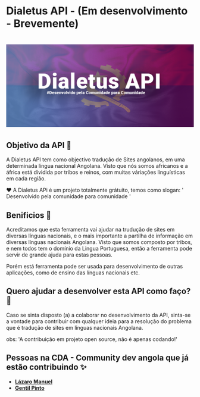

 # Dialetus API  - (Em desenvolvimento - Brevemente)

  
 <h1 align = center>
    <img src="imagem/dialetus.png">
</h1>


  ## Objetivo da API 🎯
 
 A Dialetus API tem como objectivo tradução de Sites  angolanos, em uma determinada língua nacional Angolana.
 Visto que nós somos africanos e a áfrica está dividida  por tribos e reinos, com muitas váriações linguísticas em cada região. 


  ❤ A Dialetus APi é um projeto totalmente grátuito, temos como slogan: ' Desenvolvido pela comunidade para comunidade ' 

 ## Benificios 🧿

 Acreditamos que esta ferramenta vai ajudar na trudução de sites em diversas línguas nacionais, e o mais importante
 a partilha de informação em diversas línguas nacionais Angolana. Visto que somos composto por tribos, e nem todos tem o domínio da Lingua Portuguesa, então a ferramenta pode servir de grande ajuda para estas pessoas.

 Porém está ferramenta pode ser usada para desenvolvimento de outras aplicações, como de ensino das línguas nacionais etc.


## Quero ajudar a desenvolver esta API como faço?  📌

Caso se sinta disposto (a) a colaborar no desenvolvimento da API, sinta-se a vontade para contribuir com qualquer ideia para a resolução do problema que é tradução de sites em línguas nacionais Angolana.


obs: 'A contribuição em projeto open source, não é apenas codando!'





## Pessoas na CDA - Community dev angola que já estão contribuindo ✨

- **[Lázaro Manuel](https://github.com/Lazaro-manuel)**    
-  **[Gentil Pinto](https://github.com/gentildpinto)** 
 
